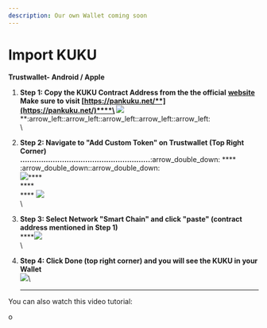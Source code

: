 ```yaml
---
description: Our own Wallet coming soon
---
```


# Import KUKU

**Trustwallet- Android / Apple**

1. **Step 1: Copy the KUKU Contract Address from the the official** [**website**](https://pankuku.net/)****\
   **Make sure to visit** [**https://pankuku.net/**](https://pankuku.net/)****\
   &#x20;**** ![](../../.gitbook/assets/photo\_2022-05-03\_00-38-27.jpg)****:arrow\_left::arrow\_left::arrow\_left::arrow\_left::arrow\_left:\
   \

2. **Step 2: Navigate to "Add Custom Token" on Trustwallet (Top Right Corner)**\
   **........................................................**:arrow\_double\_down: **** :arrow\_double\_down::arrow\_double\_down:****\
   &#x20;**** ![](<../../.gitbook/assets/photo\_2022-05-03\_00-39-07 (1).jpg>)****\
   ****\
   &#x20; ****  ![](<../../.gitbook/assets/photo\_2022-05-03\_00-38-04 (2).jpg>)\
   \

3. **Step 3: Select Network "Smart Chain" and click "paste" (contract address mentioned in Step 1)**\
   ****![](../../.gitbook/assets/photo\_2022-05-03\_00-37-14.jpg)\
   \

4. **Step 4: Click Done (top right corner) and you will see the KUKU in your Wallet**\
   ****![](../../.gitbook/assets/photo\_2022-05-03\_00-36-58.jpg)****\
   ****

You can also watch this video tutorial:

o
